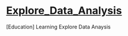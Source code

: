 # [Explore_Data_Analysis](https://www.kaggle.com/viveksrinivasan/zillow-eda-on-missing-values-multicollinearity)
[Education] Learning Explore Data Anaysis

